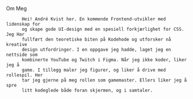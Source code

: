 Om Meg

          Hei! André Kvist her. En kommende Frontend-utvikler med lidenskap for
          og skape gode UI-design med en spesiell forkjærlighet for CSS. Jeg Har
          fullført den teoretiske biten på Kodehode og utforsker nå kreative
          design utfordringer. I en oppgave jeg hadde, laget jeg en nettside som
          kombinerte YouTube og Twitch i Figma. Når jeg ikke koder, liker jeg å
          game. I tillegg maler jeg figurer, og liker å drive med rollespil. Her
          tar jeg gjerne på meg rollen som gamemaster. Ellers liker jeg å spre
          litt kodeglede både foran skjermen, og i samtaler.
